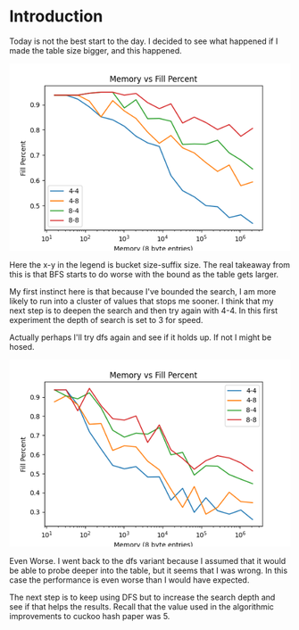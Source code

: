 # Introduction

Today is not the best start to the day. I decided to see what happened if I made the table size bigger, and this happened.


![memory_vs_fill](001_memory_vs_fill_bfs.png)

Here the x-y in the legend is bucket size-suffix size. The real takeaway from this is that BFS starts to do worse with the bound as the table gets larger.

My first instinct here is that because I've bounded the search, I am more likely to run into a cluster of values that stops me sooner. I think that my next step is to deepen the search and then try again with 4-4. In this first experiment the depth of search is set to 3 for speed.

Actually perhaps I'll try dfs again and see if it holds up. If not I might be hosed.


![memory_vs_fill](002_memory_vs_fill_dfs.png)

Even Worse. I went back to the dfs variant because I assumed that it would be
able to probe deeper into the table, but it seems that I was wrong. In this case the performance is even worse than I would have expected.

The next step is to keep using DFS but to increase the search depth and see if that helps the results. Recall that the value used in the algorithmic improvements to cuckoo hash paper was 5.
